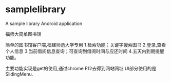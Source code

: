 samplelibrary
=============

A sample library Android application

福师大简单图书馆

简单的图书馆客户端,福建师范大学专用
1.检索功能；关键字搜索图书
2.登录,查看个人信息
3.当前借阅信息查询；可查询到借阅时间与应还时间
4.五天内到期提醒功能。

主要功能实现是get的使用,通过chrome F12去得到网站网址
UI部分使用的是SlidingMenu.
